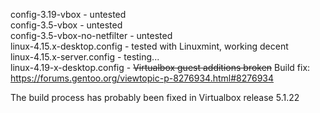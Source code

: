 
config-3.19-vbox - untested  
config-3.5-vbox - untested  
config-3.5-vbox-no-netfilter - untested  
linux-4.15.x-desktop.config - tested with Linuxmint, working decent  
linux-4.15.x-server.config - testing...  
linux-4.19-x-desktop.config - ~~Virtualbox guest additions broken~~ Build fix: https://forums.gentoo.org/viewtopic-p-8276934.html#8276934

The build process has probably been fixed in Virtualbox release 5.1.22

